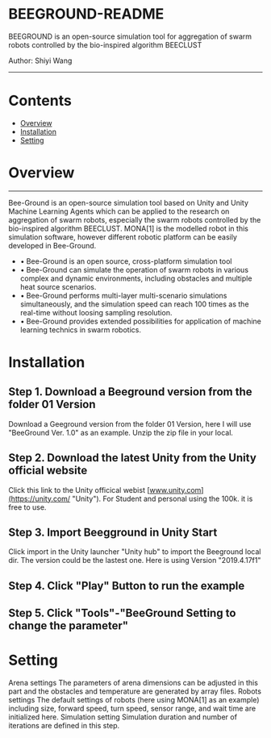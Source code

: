 BEEGROUND-README
===========================
BEEGROUND is an open-source simulation tool for aggregation of swarm robots controlled by the bio-inspired algorithm BEECLUST

Author: Shiyi Wang

****
# Contents
* [Overview](#Overview)
* [Installation](#Installation)
* [Setting](#Setting)


# Overview
-----------
Bee-Ground is an open-source simulation tool based on Unity and Unity Machine Learning Agents which can be applied to the research on aggregation of swarm robots, especially the swarm robots controlled by the bio-inspired algorithm BEECLUST. MONA[1] is the modelled robot in this simulation software, however different robotic platform can be easily developed in Bee-Ground.

* • Bee-Ground is an open source, cross-platform simulation tool
* • Bee-Ground can simulate the operation of swarm robots in various complex and dynamic environments, including obstacles and multiple heat source scenarios. 
* • Bee-Ground performs multi-layer multi-scenario simulations simultaneously, and the simulation speed can reach 100 times as the real-time without loosing sampling resolution.
* • Bee-Ground provides extended possibilities for application of machine learning technics in swarm robotics.




# Installation
## Step 1. Download a Beeground version from the folder 01 Version
Download a Geeground version from the folder 01 Version, here I will use "BeeGround Ver. 1.0" as an example. Unzip the zip file in your local.
## Step 2. Download the latest Unity from the Unity official website
Click this link to the Unity officical webist [www.unity.com](https://unity.com/ "Unity"). For Student and personal using the 100k. it is free to use.
## Step 3. Import Beegground in Unity Start
Click import in the Unity launcher "Unity hub" to import the Beeground local dir. The version could be the lastest one. Here is using Version "2019.4.17f1"
## Step 4. Click "Play" Button to run the example
## Step 5. Click "Tools"-"BeeGround Setting to change the parameter"

# Setting
Arena settings
The parameters of arena dimensions can be adjusted in this part and the obstacles and temperature are generated by array files.
Robots settings
The default settings of robots (here using MONA[1] as an example) including size, forward speed, turn speed, sensor range, and wait time are initialized here.
Simulation setting
Simulation duration and number of iterations are defined in this step.
